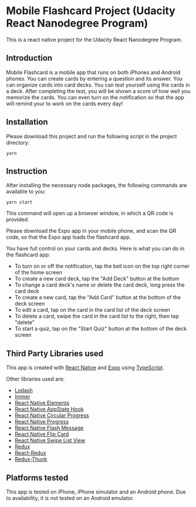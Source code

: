 # Mobile Flashcard Project (Udacity React Nanodegree Program)

This is a react native project for the Udacity React Nanodegree Program.

## Introduction

Mobile Flashcard is a mobile app that runs on both iPhones and Android phones. You can create cards by entering a question and its answer. You can organize cards into card decks. You can test yourself using the cards in a deck. After completing the test, you will be shown a score of how well you memorize the cards. You can even turn on the notification so that the app will remind your to work on the cards every day!

## Installation

Please download this project and run the following script in the project directory:

`yarn`

## Instruction

After installing the necessary node packages, the following commands are available to you:

`yarn start`

This command will open up a browser window, in which a QR code is provided.

Please download the Expo app in your mobile phone, and scan the QR code, so that the Expo app loads the flashcard app.

You have full control on your cards and decks. Here is what you can do in the flashcard app:

- To turn on or off the notification, tap the bell icon on the top right corner of the home screen
- To create a new card deck, tap the "Add Deck" button at the bottom
- To change a card deck's name or delete the card deck, long press the card deck
- To create a new card, tap the "Add Card" button at the bottom of the deck screen
- To edit a card, tap on the card in the card list of the deck screen
- To delete a card, swipe the card in the card list to the right, then tap "delete"
- To start a quiz, tap on the "Start Quiz" button at the bottom of the deck screen

## Third Party Libraries used

This app is created with [React Native](https://reactnative.dev/) and [Expo](https://expo.io/) using [TypeScript](https://www.typescriptlang.org/).

Other libraries used are:

- [Lodash](https://lodash.com/)
- [Immer](https://immerjs.github.io/immer/)
- [React Native Elements](https://react-native-elements.github.io/react-native-elements/)
- [React Native AppState Hook](https://github.com/amrlabib/react-native-appstate-hook)
- [React Native Circular Progress](https://github.com/bartgryszko/react-native-circular-progress)
- [React Native Progress](https://github.com/oblador/react-native-progress)
- [React Native Flash Message](https://github.com/lucasferreira/react-native-flash-message)
- [React Native Flip Card](https://github.com/moschan/react-native-flip-card)
- [React Native Swipe List View](https://github.com/jemise111/react-native-swipe-list-view)
- [Redux](https://redux.js.org/)
- [React-Redux](https://react-redux.js.org/)
- [Redux-Thunk](https://github.com/reduxjs/redux-thunk)

## Platforms tested

This app is tested on iPhone, iPhone simulator and an Android phone.
Due to availability, it is not tested on an Android emulator.
